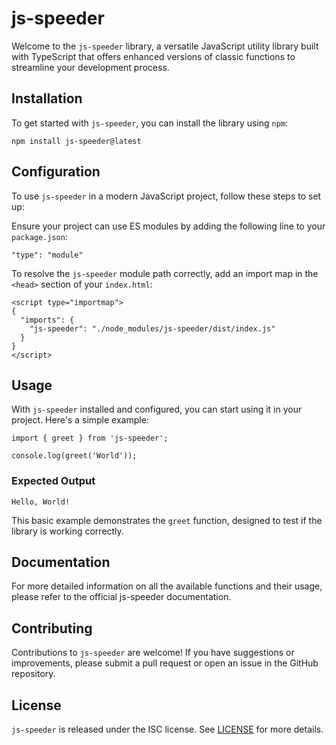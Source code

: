 # js-speeder

Welcome to the `js-speeder` library, a versatile JavaScript utility library built with TypeScript that offers enhanced versions of classic functions to streamline your development process.

## Installation

To get started with `js-speeder`, you can install the library using `npm`:

```
npm install js-speeder@latest
```

## Configuration

To use `js-speeder` in a modern JavaScript project, follow these steps to set up:

  Ensure your project can use ES modules by adding the following line to your `package.json`:
  ```
  "type": "module"
  ```

  To resolve the `js-speeder` module path correctly, add an import map in the `<head>` section of your `index.html`:
  ```
  <script type="importmap">
  {
    "imports": {
      "js-speeder": "./node_modules/js-speeder/dist/index.js"
    }
  }
  </script>
  ```

## Usage

With `js-speeder` installed and configured, you can start using it in your project. Here's a simple example:
  ```
  import { greet } from 'js-speeder';

  console.log(greet('World'));
  ```

### Expected Output

  ```
  Hello, World!
  ```

This basic example demonstrates the `greet` function, designed to test if the library is working correctly.

## Documentation

For more detailed information on all the available functions and their usage, please refer to the official js-speeder documentation.

## Contributing

Contributions to `js-speeder` are welcome! If you have suggestions or improvements, please submit a pull request or open an issue in the GitHub repository.

## License

`js-speeder` is released under the ISC license. See [LICENSE](https://docs.oracle.com/cd/F25388_01/doc.192/f21063/c_isc_license.htm) for more details.
